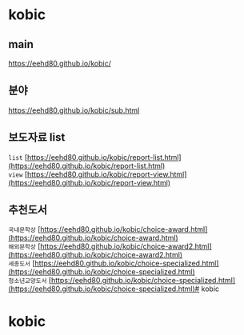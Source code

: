 # kobic

## main
https://eehd80.github.io/kobic/

## 분야
https://eehd80.github.io/kobic/sub.html

## 보도자료 list
`list` [https://eehd80.github.io/kobic/report-list.html](https://eehd80.github.io/kobic/report-list.html)  <br/>
`view` [https://eehd80.github.io/kobic/report-view.html](https://eehd80.github.io/kobic/report-view.html)

## 추천도서 
`국내문학상` [https://eehd80.github.io/kobic/choice-award.html](https://eehd80.github.io/kobic/choice-award.html)  <br/>
`해외문학상` [https://eehd80.github.io/kobic/choice-award2.html](https://eehd80.github.io/kobic/choice-award2.html) <br/>
`세종도서` [https://eehd80.github.io/kobic/choice-specialized.html](https://eehd80.github.io/kobic/choice-specialized.html) <br/>
`청소년교양도서` [https://eehd80.github.io/kobic/choice-specialized.html](https://eehd80.github.io/kobic/choice-specialized.html)# kobic
# kobic
